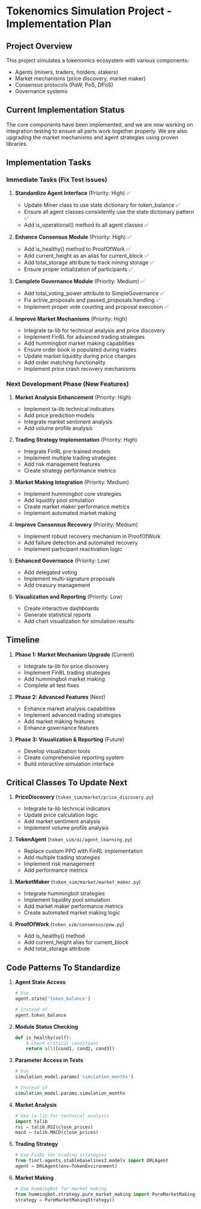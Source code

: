 # Tokenomics Simulation Project - Implementation Plan

## Project Overview

This project simulates a tokenomics ecosystem with various components:
- Agents (miners, traders, holders, stakers)
- Market mechanisms (price discovery, market maker)
- Consensus protocols (PoW, PoS, DPoS)
- Governance systems

## Current Implementation Status

The core components have been implemented, and we are now working on integration testing to ensure all parts work together properly. We are also upgrading the market mechanisms and agent strategies using proven libraries.

## Implementation Tasks

### Immediate Tasks (Fix Test Issues)

1. **Standardize Agent Interface** (Priority: High) ✅
   - Update Miner class to use state dictionary for token_balance ✅
   - Ensure all agent classes consistently use the state dictionary pattern ✅
   - Add is_operational() method to all agent classes ✅

2. **Enhance Consensus Module** (Priority: High) ✅
   - Add is_healthy() method to ProofOfWork ✅
   - Add current_height as an alias for current_block ✅
   - Add total_storage attribute to track mining storage ✅
   - Ensure proper initialization of participants ✅

3. **Complete Governance Module** (Priority: Medium) ✅
   - Add total_voting_power attribute to SimpleGovernance ✅
   - Fix active_proposals and passed_proposals handling ✅
   - Implement proper vote counting and proposal execution ✅

4. **Improve Market Mechanisms** (Priority: High)
   - Integrate ta-lib for technical analysis and price discovery
   - Implement FinRL for advanced trading strategies
   - Add hummingbot market making capabilities
   - Ensure order book is populated during trades
   - Update market liquidity during price changes
   - Add order matching functionality
   - Implement price crash recovery mechanisms

### Next Development Phase (New Features)

1. **Market Analysis Enhancement** (Priority: High)
   - Implement ta-lib technical indicators
   - Add price prediction models
   - Integrate market sentiment analysis
   - Add volume profile analysis

2. **Trading Strategy Implementation** (Priority: High)
   - Integrate FinRL pre-trained models
   - Implement multiple trading strategies
   - Add risk management features
   - Create strategy performance metrics

3. **Market Making Integration** (Priority: Medium)
   - Implement hummingbot core strategies
   - Add liquidity pool simulation
   - Create market maker performance metrics
   - Implement automated market making

4. **Improve Consensus Recovery** (Priority: Medium)
   - Implement robust recovery mechanism in ProofOfWork
   - Add failure detection and automated recovery
   - Implement participant reactivation logic

5. **Enhanced Governance** (Priority: Low)
   - Add delegated voting
   - Implement multi-signature proposals
   - Add treasury management

6. **Visualization and Reporting** (Priority: Low)
   - Create interactive dashboards
   - Generate statistical reports
   - Add chart visualization for simulation results

## Timeline

1. **Phase 1: Market Mechanism Upgrade** (Current)
   - Integrate ta-lib for price discovery
   - Implement FinRL trading strategies
   - Add hummingbot market making
   - Complete all test fixes

2. **Phase 2: Advanced Features** (Next)
   - Enhance market analysis capabilities
   - Implement advanced trading strategies
   - Add market making features
   - Enhance governance features

3. **Phase 3: Visualization & Reporting** (Future)
   - Develop visualization tools
   - Create comprehensive reporting system
   - Build interactive simulation interface

## Critical Classes To Update Next

1. **PriceDiscovery** (`token_sim/market/price_discovery.py`)
   - Integrate ta-lib technical indicators
   - Update price calculation logic
   - Add market sentiment analysis
   - Implement volume profile analysis

2. **TokenAgent** (`token_sim/ai/agent_learning.py`)
   - Replace custom PPO with FinRL implementation
   - Add multiple trading strategies
   - Implement risk management
   - Add performance metrics

3. **MarketMaker** (`token_sim/market/market_maker.py`)
   - Integrate hummingbot strategies
   - Implement liquidity pool simulation
   - Add market maker performance metrics
   - Create automated market making logic

4. **ProofOfWork** (`token_sim/consensus/pow.py`)
   - Add is_healthy() method
   - Add current_height alias for current_block
   - Add total_storage attribute

## Code Patterns To Standardize

1. **Agent State Access**
   ```python
   # Use
   agent.state['token_balance']
   
   # Instead of
   agent.token_balance
   ```

2. **Module Status Checking**
   ```python
   def is_healthy(self):
       # Check critical conditions
       return all([cond1, cond2, cond3])
   ```

3. **Parameter Access in Tests**
   ```python
   # Use
   simulation_model.params['simulation_months']
   
   # Instead of
   simulation_model.params.simulation_months
   ```

4. **Market Analysis**
   ```python
   # Use ta-lib for technical analysis
   import talib
   rsi = talib.RSI(close_prices)
   macd = talib.MACD(close_prices)
   ```

5. **Trading Strategy**
   ```python
   # Use FinRL for trading strategies
   from finrl.agents.stablebaselines3.models import DRLAgent
   agent = DRLAgent(env=TokenEnvironment)
   ```

6. **Market Making**
   ```python
   # Use hummingbot for market making
   from hummingbot.strategy.pure_market_making import PureMarketMakingStrategy
   strategy = PureMarketMakingStrategy()
   ``` 